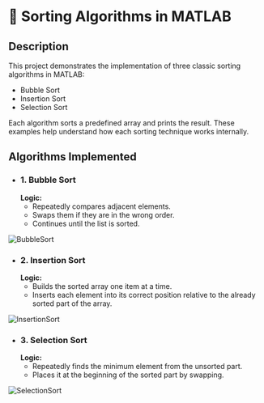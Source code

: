 # 📌 Sorting Algorithms in MATLAB
## Description
This project demonstrates the implementation of three classic sorting algorithms in MATLAB:
- Bubble Sort
- Insertion Sort
- Selection Sort

Each algorithm sorts a predefined array and prints the result. These examples help understand how each sorting technique works internally.

## Algorithms Implemented
- ### 1. Bubble Sort
   **Logic:**
  - Repeatedly compares adjacent elements.
  - Swaps them if they are in the wrong order.
  - Continues until the list is sorted.
  
![BubbleSort](https://github.com/user-attachments/assets/6cdced4c-d59b-4e09-9941-4cc284fbffc4)

- ### 2. Insertion Sort
   **Logic:**
  - Builds the sorted array one item at a time.
  - Inserts each element into its correct position relative to the already sorted part of the array.
  
![InsertionSort](https://github.com/user-attachments/assets/9a9aef35-be4e-45a5-b083-8c3f4805b25f)

- ### 3. Selection Sort
   **Logic:**
  - Repeatedly finds the minimum element from the unsorted part.
  - Places it at the beginning of the sorted part by swapping.

![SelectionSort](https://github.com/user-attachments/assets/f4200dc4-c058-405a-9572-231a9019bf51)



